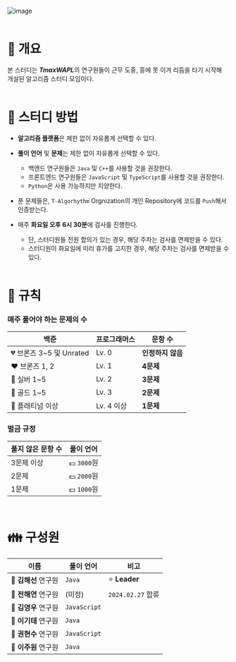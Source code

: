 ![image](https://github.com/TAlgorhythm/.github/assets/98510309/b0f53877-4d25-4ba5-a394-9a9144a29d17)
<br><br>

# 📌 개요

본 스터디는 ***TmaxWAPL***의 연구원들이 근무 도중, 흥에 못 이겨 리듬을 타기 시작해 개설된 알고리즘 스터디 모임이다.
<br><br>

# 🚀 스터디 방법

- **알고리즘 플랫폼**은 제한 없이 자유롭게 선택할 수 있다.

- **풀이 언어** 및 **문제**는 제한 없이 자유롭게 선택할 수 있다.

  - 백엔드 연구원들은 `Java` 및 `C++`를 사용할 것을 권장한다.
  - 프론트엔드 연구원들은 `JavaScript` 및 `TypeScript`를 사용할 것을 권장한다.
  - `Python`은 사용 가능하지만 지양한다.

- 푼 문제들은, `T-Algorhythm` Orgnization의 개인 Repository에 코드를 `Push`해서 인증받는다.

- 매주 **화요일 오후 6시 30분**에 검사를 진행한다.
  - 단, 스터디원들 전원 합의가 있는 경우, 해당 주차는 검사를 면제받을 수 있다.
  - 스터디원이 화요일에 미리 휴가를 고지한 경우, 해당 주차는 검사를 면제받을 수 있다.
    <br><br>

# 📜 규칙

### 매주 풀어야 하는 문제의 수

| 백준                     | 프로그래머스 | 문항 수           |
| ------------------------ | ------------ | ----------------- |
| 💔 브론즈 3~5 및 Unrated | Lv. 0        | **인정하지 않음** |
| ❤️ 브론즈 1, 2           | Lv. 1        | **4문제**         |
| 💖 실버 1~5              | Lv. 2        | **3문제**         |
| 💛 골드 1~5              | Lv. 3        | **2문제**         |
| 💚 플래티넘 이상         | Lv. 4 이상   | **1문제**         |

### 벌금 규정

| 풀지 않은 문항 수 | 풀이 언어   |
| ----------------- | ----------- |
| 3문제 이상        | 💴 `3000`원 |
| 2문제             | 💵 `2000`원 |
| 1문제             | 💷 `1000`원 |

  <br>

# 👪 구성원

| 이름                 | 풀이 언어    | 비고              |
| -------------------- | ------------ | ----------------- |
| 🐯 **김해선** 연구원 | `Java`       | ⭐️ **Leader** |
| 🐰 **전해연** 연구원 | (미정)       | `2024.02.27` 합류 |
| 🐷 **김영우** 연구원 | `JavaScript` |                   |
| 🐻 **이기태** 연구원 | `Java`       |                   |
| 🐹 **권현수** 연구원 | `JavaScript` |                   |
| 🐸 **이주원** 연구원 | `Java`       |                   |
